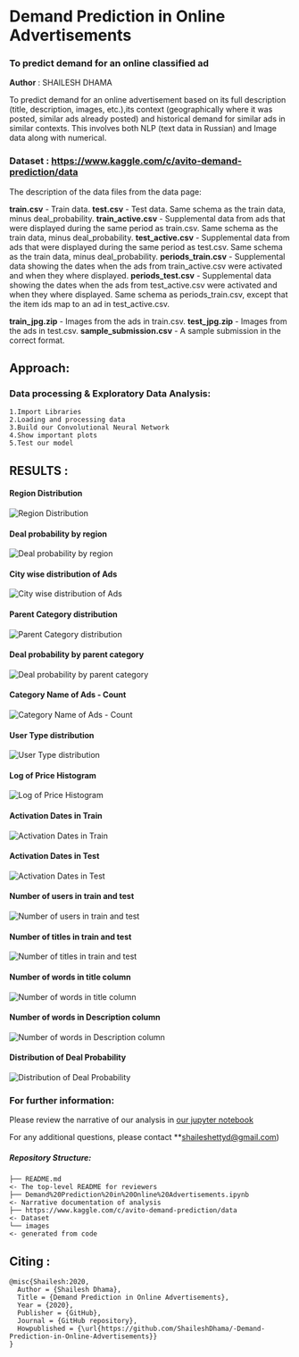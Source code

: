 # Demand Prediction in Online Advertisements
### To predict demand for an online classified ad

**Author** : SHAILESH DHAMA

To predict demand for an online advertisement based on its full description (title, description, images, etc.),its context (geographically where it was posted, similar ads already posted) and historical demand for similar ads in similar contexts. This involves both NLP (text data in Russian) and Image data along with numerical.

### Dataset : https://www.kaggle.com/c/avito-demand-prediction/data

The description of the data files from the data page:

**train.csv** - Train data.
**test.csv** - Test data. Same schema as the train data, minus deal_probability.
**train_active.csv** - Supplemental data from ads that were displayed during the same period as train.csv. Same schema as the train data, minus deal_probability.
**test_active.csv** - Supplemental data from ads that were displayed during the same period as test.csv. Same schema as the train data, minus deal_probability.
**periods_train.csv** - Supplemental data showing the dates when the ads from train_active.csv were activated and when they where displayed.
**periods_test.csv** - Supplemental data showing the dates when the ads from test_active.csv were activated and when they where displayed. Same schema as periods_train.csv, except that the item ids map to an ad in test_active.csv.

**train_jpg.zip** - Images from the ads in train.csv.
**test_jpg.zip** - Images from the ads in test.csv.
**sample_submission.csv** - A sample submission in the correct format.

## Approach:

### Data processing & Exploratory Data Analysis:

    1.Import Libraries
    2.Loading and processing data
    3.Build our Convolutional Neural Network
    4.Show important plots
    5.Test our model
           
## RESULTS :

#### Region Distribution
![Region Distribution](./AVITO_1.png)

#### Deal probability by region
![Deal probability by region](./AVITO_2.png)

#### City wise distribution of Ads
![City wise distribution of Ads](./AVITO_3.png)

#### Parent Category distribution
![Parent Category distribution](./AVITO_4.png)

#### Deal probability by parent category
![Deal probability by parent category](./AVITO_5.png)

#### Category Name of Ads - Count
![Category Name of Ads - Count](./AVITO_6.png)

#### User Type distribution
![User Type distribution](./AVITO_7.png)

#### Log of Price Histogram
![Log of Price Histogram](./AVITO_8.png)

#### Activation Dates in Train
![Activation Dates in Train](./AVITO_9.png)

#### Activation Dates in Test
![Activation Dates in Test](./AVITO_10.png)

#### Number of users in train and test
![Number of users in train and test](./AVITO_11.png)

#### Number of titles in train and test
![Number of titles in train and test](./AVITO_12.png)

#### Number of words in title column
![Number of words in title column](./AVITO_13.png)

#### Number of words in Description column
![Number of words in Description column](./AVITO_14.png)

#### Distribution of Deal Probability
![Distribution of Deal Probability](./AVITO_15.png)

### For further information:

Please review the narrative of our analysis in [our jupyter notebook](./Demand%20Prediction%20in%20Online%20Advertisements.ipynb)

For any additional questions, please contact **shaileshettyd@gmail.com)

##### Repository Structure:

```
├── README.md                                                                                                   <- The top-level README for reviewers
├── Demand%20Prediction%20in%20Online%20Advertisements.ipynb                                                    <- Narrative documentation of analysis
├── https://www.kaggle.com/c/avito-demand-prediction/data                                                       <- Dataset
└── images                                                                                                      <- generated from code
```
## Citing :

```
@misc{Shailesh:2020,
  Author = {Shailesh Dhama},
  Title = {Demand Prediction in Online Advertisements},
  Year = {2020},
  Publisher = {GitHub},
  Journal = {GitHub repository},
  Howpublished = {\url{https://github.com/ShaileshDhama/-Demand-Prediction-in-Online-Advertisements}}
}
```
